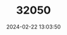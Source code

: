 ---
title: "32050"
category: "Polylepis tarapacana"
draft: false
date: 2024-02-22 13:03:50
languages:
  Spanish; Castilian: ["Queñoa De Altura"]
---